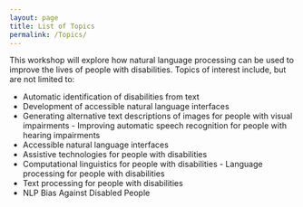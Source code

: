 ```yaml
---
layout: page
title: List of Topics
permalink: /Topics/
---
```


This workshop will explore how natural language processing can be used to improve the lives of people with disabilities. Topics of interest include, but are not limited to:
- Automatic identification of disabilities from text
- Development of accessible natural language interfaces
- Generating alternative text descriptions of images for people with visual impairments - Improving automatic speech recognition for people with hearing impairments
- Accessible natural language interfaces
- Assistive technologies for people with disabilities
- Computational linguistics for people with disabilities - Language processing for people with disabilities
- Text processing for people with disabilities
- NLP Bias Against Disabled People
